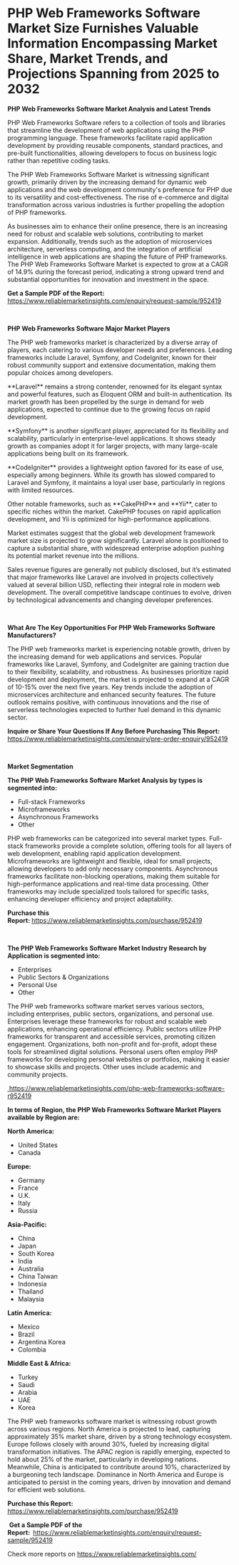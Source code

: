 <p><h1>PHP Web Frameworks Software Market Size Furnishes Valuable Information Encompassing Market Share, Market Trends, and Projections Spanning from 2025 to 2032</h1></p><p><strong>PHP Web Frameworks Software Market Analysis and Latest Trends</strong></p>
<p><p>PHP Web Frameworks Software refers to a collection of tools and libraries that streamline the development of web applications using the PHP programming language. These frameworks facilitate rapid application development by providing reusable components, standard practices, and pre-built functionalities, allowing developers to focus on business logic rather than repetitive coding tasks. </p><p>The PHP Web Frameworks Software Market is witnessing significant growth, primarily driven by the increasing demand for dynamic web applications and the web development community's preference for PHP due to its versatility and cost-effectiveness. The rise of e-commerce and digital transformation across various industries is further propelling the adoption of PHP frameworks. </p><p>As businesses aim to enhance their online presence, there is an increasing need for robust and scalable web solutions, contributing to market expansion. Additionally, trends such as the adoption of microservices architecture, serverless computing, and the integration of artificial intelligence in web applications are shaping the future of PHP frameworks. The PHP Web Frameworks Software Market is expected to grow at a CAGR of 14.9% during the forecast period, indicating a strong upward trend and substantial opportunities for innovation and investment in the space.</p></p>
<p><strong>Get a Sample PDF of the Report:&nbsp;</strong> <a href="https://www.reliablemarketinsights.com/enquiry/request-sample/952419?utm_campaign=2475&utm_medium=2&utm_source=Github&utm_content=ia&utm_term=06032025&utm_id=php-web-frameworks-software">https://www.reliablemarketinsights.com/enquiry/request-sample/952419</a></p>
<p>&nbsp;</p>
<p><strong>PHP Web Frameworks Software Major Market Players</strong></p>
<p><p>The PHP web frameworks market is characterized by a diverse array of players, each catering to various developer needs and preferences. Leading frameworks include Laravel, Symfony, and CodeIgniter, known for their robust community support and extensive documentation, making them popular choices among developers.</p><p>**Laravel** remains a strong contender, renowned for its elegant syntax and powerful features, such as Eloquent ORM and built-in authentication. Its market growth has been propelled by the surge in demand for web applications, expected to continue due to the growing focus on rapid development.</p><p>**Symfony** is another significant player, appreciated for its flexibility and scalability, particularly in enterprise-level applications. It shows steady growth as companies adopt it for larger projects, with many large-scale applications being built on its framework.</p><p>**CodeIgniter** provides a lightweight option favored for its ease of use, especially among beginners. While its growth has slowed compared to Laravel and Symfony, it maintains a loyal user base, particularly in regions with limited resources.</p><p>Other notable frameworks, such as **CakePHP** and **Yii**, cater to specific niches within the market. CakePHP focuses on rapid application development, and Yii is optimized for high-performance applications. </p><p>Market estimates suggest that the global web development framework market size is projected to grow significantly. Laravel alone is positioned to capture a substantial share, with widespread enterprise adoption pushing its potential market revenue into the millions.</p><p>Sales revenue figures are generally not publicly disclosed, but it’s estimated that major frameworks like Laravel are involved in projects collectively valued at several billion USD, reflecting their integral role in modern web development. The overall competitive landscape continues to evolve, driven by technological advancements and changing developer preferences.</p></p>
<p>&nbsp;</p>
<p><strong>What Are The Key Opportunities For PHP Web Frameworks Software Manufacturers?</strong></p>
<p><p>The PHP web frameworks market is experiencing notable growth, driven by the increasing demand for web applications and services. Popular frameworks like Laravel, Symfony, and CodeIgniter are gaining traction due to their flexibility, scalability, and robustness. As businesses prioritize rapid development and deployment, the market is projected to expand at a CAGR of 10-15% over the next five years. Key trends include the adoption of microservices architecture and enhanced security features. The future outlook remains positive, with continuous innovations and the rise of serverless technologies expected to further fuel demand in this dynamic sector.</p></p>
<p><strong>Inquire or Share Your Questions If Any Before Purchasing This Report:</strong> <a href="https://www.reliablemarketinsights.com/enquiry/pre-order-enquiry/952419?utm_campaign=2475&utm_medium=2&utm_source=Github&utm_content=ia&utm_term=06032025&utm_id=php-web-frameworks-software">https://www.reliablemarketinsights.com/enquiry/pre-order-enquiry/952419</a></p>
<p>&nbsp;</p>
<p><strong>Market Segmentation</strong></p>
<p><strong>The PHP Web Frameworks Software Market Analysis by types is segmented into:</strong></p>
<p><ul><li>Full-stack Frameworks</li><li>Microframeworks</li><li>Asynchronous Frameworks</li><li>Other</li></ul></p>
<p><p>PHP web frameworks can be categorized into several market types. Full-stack frameworks provide a complete solution, offering tools for all layers of web development, enabling rapid application development. Microframeworks are lightweight and flexible, ideal for small projects, allowing developers to add only necessary components. Asynchronous frameworks facilitate non-blocking operations, making them suitable for high-performance applications and real-time data processing. Other frameworks may include specialized tools tailored for specific tasks, enhancing developer efficiency and project adaptability.</p></p>
<p><strong>Purchase this Report:&nbsp;</strong><a href="https://www.reliablemarketinsights.com/purchase/952419?utm_campaign=2475&utm_medium=2&utm_source=Github&utm_content=ia&utm_term=06032025&utm_id=php-web-frameworks-software">https://www.reliablemarketinsights.com/purchase/952419</a></p>
<p>&nbsp;</p>
<p><strong>The PHP Web Frameworks Software Market Industry Research by Application is segmented into:</strong></p>
<p><ul><li>Enterprises</li><li>Public Sectors & Organizations</li><li>Personal Use</li><li>Other</li></ul></p>
<p><p>The PHP web frameworks software market serves various sectors, including enterprises, public sectors, organizations, and personal use. Enterprises leverage these frameworks for robust and scalable web applications, enhancing operational efficiency. Public sectors utilize PHP frameworks for transparent and accessible services, promoting citizen engagement. Organizations, both non-profit and for-profit, adopt these tools for streamlined digital solutions. Personal users often employ PHP frameworks for developing personal websites or portfolios, making it easier to showcase skills and projects. Other uses include academic and community projects.</p></p>
<p><a href="https://www.reliablemarketinsights.com/php-web-frameworks-software-r952419?utm_campaign=2475&utm_medium=2&utm_source=Github&utm_content=ia&utm_term=06032025&utm_id=php-web-frameworks-software">&nbsp;https://www.reliablemarketinsights.com/php-web-frameworks-software-r952419</a></p>
<p><strong>In terms of Region, the PHP Web Frameworks Software Market Players available by Region are:</strong></p>
<p>
    <p> <strong> North America: </strong>
        <ul>
            <li>United States</li>
            <li>Canada</li>
        </ul>
        </p> 
    <p> <strong> Europe: </strong>
        <ul>
            <li>Germany</li>
            <li>France</li>
            <li>U.K.</li>
            <li>Italy</li>
            <li>Russia</li>
        </ul>
        </p> 
    <p> <strong> Asia-Pacific: </strong>
        <ul>
            <li>China</li>
            <li>Japan</li>
            <li>South Korea</li>
            <li>India</li>
            <li>Australia</li>
            <li>China Taiwan</li>
            <li>Indonesia</li>
            <li>Thailand</li>
            <li>Malaysia</li>
        </ul>
        </p> 
    <p> <strong> Latin America: </strong>
        <ul>
            <li>Mexico</li>
            <li>Brazil</li>
            <li>Argentina Korea</li>
            <li>Colombia</li>
        </ul>
        </p> 
    <p> <strong> Middle East & Africa: </strong>
        <ul>
            <li>Turkey</li>
            <li>Saudi</li>
            <li>Arabia</li>
            <li>UAE</li>
            <li>Korea</li>
        </ul>
    </p>
    </p>
<p><p>The PHP web frameworks software market is witnessing robust growth across various regions. North America is projected to lead, capturing approximately 35% market share, driven by a strong technology ecosystem. Europe follows closely with around 30%, fueled by increasing digital transformation initiatives. The APAC region is rapidly emerging, expected to hold about 25% of the market, particularly in developing nations. Meanwhile, China is anticipated to contribute around 10%, characterized by a burgeoning tech landscape. Dominance in North America and Europe is anticipated to persist in the coming years, driven by innovation and demand for efficient web solutions.</p></p>
<p><strong>Purchase this Report: </strong><a href="https://www.reliablemarketinsights.com/purchase/952419?utm_campaign=2475&utm_medium=2&utm_source=Github&utm_content=ia&utm_term=06032025&utm_id=php-web-frameworks-software">https://www.reliablemarketinsights.com/purchase/952419</a></p>
<p>&nbsp;<strong>Get a Sample PDF of the Report:&nbsp;&nbsp;</strong><a href="https://www.reliablemarketinsights.com/enquiry/request-sample/952419?utm_campaign=2475&utm_medium=2&utm_source=Github&utm_content=ia&utm_term=06032025&utm_id=php-web-frameworks-software">https://www.reliablemarketinsights.com/enquiry/request-sample/952419</a></p>
<p><strong></strong></p>
<p>Check more reports on <a href="https://www.reliablemarketinsights.com/?utm_campaign=2475&utm_medium=2&utm_source=Github&utm_content=ia&utm_term=06032025&utm_id=php-web-frameworks-software">https://www.reliablemarketinsights.com/</a></p>